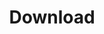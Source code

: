 ---
title: "Download"
draft: false
description: "DeviceHive server sources, client libraries, ESP8266 firmware, examples and demo projects"
---